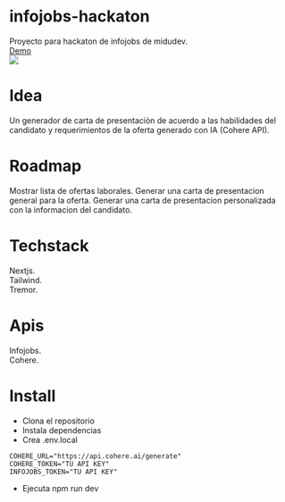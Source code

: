 # infojobs-hackaton
Proyecto para hackaton de infojobs de midudev.<br>
[Demo](https://infojobs-hackaton-kleyberjmh.vercel.app/)<br>
![](https://api.checklyhq.com/v1/badges/checks/8cf2ee2e-9908-4300-8bd5-fd07bcb14441?style=for-the-badge&theme=dark)

# Idea
Un generador de carta de presentaciòn de acuerdo a las habilidades del candidato y requerimientos de la oferta generado con IA (Cohere API).

# Roadmap
Mostrar lista de ofertas laborales.
Generar una carta de presentacion general para la oferta.
Generar una carta de presentacion personalizada con la informacion del candidato.

# Techstack
Nextjs. <br>
Tailwind. <br>
Tremor.

# Apis
Infojobs. <br>
Cohere.

# Install
- Clona el repositorio
- Instala dependencias
- Crea .env.local 
```
COHERE_URL="https://api.cohere.ai/generate"
COHERE_TOKEN="TU API KEY"
INFOJOBS_TOKEN="TU API KEY"
```
- Ejecuta npm run dev
